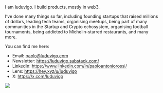 I am luduvigo. I build products, mostly in web3. 

I’ve done many things so far, including founding startups that raised millions of dollars, leading tech teams, organising meetups, being part of many communities in the Startup and Crypto echosystem, organising football tournaments, being addicted to Michelin-starred restaurants, and many more.

You can find me here:

- Email: paolo@luduvigo.com
- Newsletter: https://luduvigo.substack.com/
- LinkedIn: https://www.linkedin.com/in/paoloantoniorossi/
- Lens: https://hey.xyz/u/luduvigo
- X: https://x.com/luduvigo

![](https://komarev.com/ghpvc/?username=luduvigo&color=blue&label=Profile+Views+Since+Sep+24)
